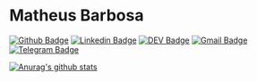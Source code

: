 # Matheus Barbosa

[![Github Badge](https://img.shields.io/badge/-Github-000?style=flat-square&logo=Github&logoColor=white&link=https://github.com/theus-brz)](https://github.com/theus-brz)
[![Linkedin Badge](https://img.shields.io/badge/-LinkedIn-blue?style=flat-square&logo=Linkedin&logoColor=white&link=https://www.linkedin.com/in/souza-matheus/)](https://www.linkedin.com/in/souza-matheus/)
[![DEV Badge](https://img.shields.io/badge/-DEV.to-000?style=flat-square&logo=dev.to&logoColor=white&link=https://dev.to/theusbrz)](https://dev.to/theusbrz)
[![Gmail Badge](https://img.shields.io/badge/-Gmail-c14438?style=flat-square&logo=Gmail&logoColor=white&link=mailto:matheusbrbs@gmail.com)](mailto:matheusbrbs@gmail.com)
[![Telegram Badge](https://img.shields.io/badge/-Telegram-1ca0f1?style=flat-square&labelColor=1ca0f1&logo=telegram&logoColor=white&link=https://t.me/theusbrz)](https://t.me/theusbrz)


[![Anurag's github stats](https://github-readme-stats.vercel.app/api?username=theus-brz&show_icons=true&count_private=true&theme=dracula)](https://github.com/anuraghazra/github-readme-stats)

<!--
**theus-brz/theus-brz** is a ✨ _special_ ✨ repository because its `README.md` (this file) appears on your GitHub profile.

Here are some ideas to get you started:

- 🔭 I’m currently working on ...
- 🌱 I’m currently learning ...
- 👯 I’m looking to collaborate on ...
- 🤔 I’m looking for help with ...
- 💬 Ask me about ...
- 📫 How to reach me: ...
- 😄 Pronouns: ...
- ⚡ Fun fact: ...
-->
